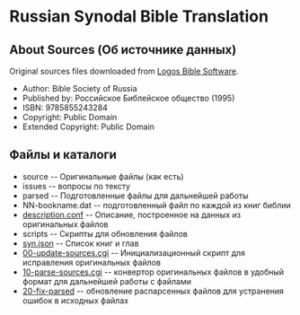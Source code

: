 # Russian Synodal Bible Translation

## About Sources (Об источнике данных)
Original sources files downloaded from [Logos Bible Software](https://www.logos.com/resources/LLS_BB_SBB_RUSBT/russian-synodal-bible-translation).

* Author:	Bible Society of Russia
* Published by:	Российское Библейское общество (1995)
* ISBN:	9785855243284
* Copyright: Public Domain
* Extended Copyright: Public Domain

## Файлы и каталоги

* source -- Оригинальные файлы (как есть)
* issues -- вопросы по тексту
* parsed -- Подготовленные файлы для дальнейшей работы
 * NN-bookname.dat -- подготовленный файл по каждой из книг библии
 * [description.conf](https://github.com/sopov/rst/blob/master/parsed/description.conf) -- Описание, построенное на данных из оригинальных файлов
* scripts -- Скрипты для обновления файлов
 * [syn.json](https://github.com/sopov/rst/blob/master/scripts/syn.json) -- Список книг и глав
 * [00-update-sources.cgi](https://github.com/sopov/rst/blob/master/scripts/00-update-sources.cgi) -- Инициализационный скрипт для исправления оригинальных файлов
 * [10-parse-sources.cgi](https://github.com/sopov/rst/blob/master/scripts/10-parse-sources.cgi) -- конвертор оригинальных файлов в удобный формат для дальнейшей работы с файлами
 * [20-fix-parsed](https://github.com/sopov/rst/tree/master/scripts/20-fix-parsed) -- обновление распарсенных файлов для устранения ошибок в исходных файлах
